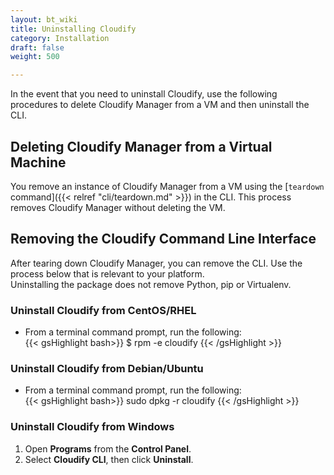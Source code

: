 ```yaml
---
layout: bt_wiki
title: Uninstalling Cloudify
category: Installation
draft: false
weight: 500

---
```



 In the event that you need to uninstall Cloudify, use the following procedures to delete Cloudify Manager from a VM and then uninstall the CLI. 


## Deleting Cloudify Manager from a Virtual Machine

 You remove an instance of Cloudify Manager from a VM using the [`teardown` command]({{< relref "cli/teardown.md" >}}) in the CLI. This process removes Cloudify Manager without deleting the VM.

## Removing the Cloudify Command Line Interface

After tearing down Cloudify Manager, you can remove the CLI. Use the process below that is relevant to your platform. <br>
Uninstalling the package does not remove Python, pip or Virtualenv.

### Uninstall Cloudify from CentOS/RHEL

* From a terminal command prompt, run the following:<br>
{{< gsHighlight bash>}}
     $ rpm -e cloudify
     {{< /gsHighlight >}} 

### Uninstall Cloudify from Debian/Ubuntu

* From a terminal command prompt, run the following:<br>
{{< gsHighlight bash>}}
     sudo dpkg -r cloudify
     {{< /gsHighlight >}} 


### Uninstall Cloudify from Windows

1. Open **Programs** from the **Control Panel**.
2. Select **Cloudify CLI**, then click **Uninstall**.




